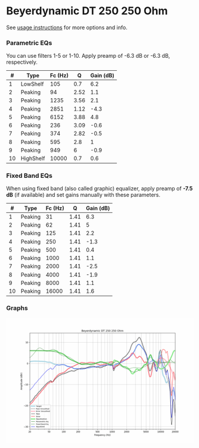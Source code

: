 # Beyerdynamic DT 250 250 Ohm
See [usage instructions](https://github.com/jaakkopasanen/AutoEq#usage) for more options and info.

### Parametric EQs
You can use filters 1-5 or 1-10. Apply preamp of -6.3 dB or -6.3 dB, respectively.

|   # | Type      |   Fc (Hz) |    Q |   Gain (dB) |
|-----|-----------|-----------|------|-------------|
|   1 | LowShelf  |       105 | 0.7  |         6.2 |
|   2 | Peaking   |        94 | 2.52 |         1.1 |
|   3 | Peaking   |      1235 | 3.56 |         2.1 |
|   4 | Peaking   |      2851 | 1.12 |        -4.3 |
|   5 | Peaking   |      6152 | 3.88 |         4.8 |
|   6 | Peaking   |       236 | 3.09 |        -0.6 |
|   7 | Peaking   |       374 | 2.82 |        -0.5 |
|   8 | Peaking   |       595 | 2.8  |         1   |
|   9 | Peaking   |       949 | 6    |        -0.9 |
|  10 | HighShelf |     10000 | 0.7  |         0.6 |

### Fixed Band EQs
When using fixed band (also called graphic) equalizer, apply preamp of **-7.5 dB** (if available) and set gains manually with these parameters.

|   # | Type    |   Fc (Hz) |    Q |   Gain (dB) |
|-----|---------|-----------|------|-------------|
|   1 | Peaking |        31 | 1.41 |         6.3 |
|   2 | Peaking |        62 | 1.41 |         5   |
|   3 | Peaking |       125 | 1.41 |         2.2 |
|   4 | Peaking |       250 | 1.41 |        -1.3 |
|   5 | Peaking |       500 | 1.41 |         0.4 |
|   6 | Peaking |      1000 | 1.41 |         1.1 |
|   7 | Peaking |      2000 | 1.41 |        -2.5 |
|   8 | Peaking |      4000 | 1.41 |        -1.9 |
|   9 | Peaking |      8000 | 1.41 |         1.1 |
|  10 | Peaking |     16000 | 1.41 |         1.6 |

### Graphs
![](./Beyerdynamic%20DT%20250%20250%20Ohm.png)

